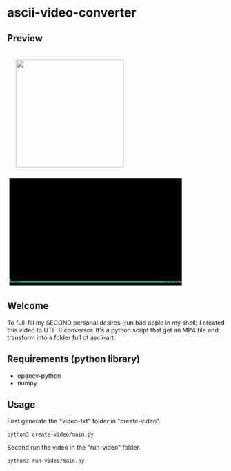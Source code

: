 # ascii-video-converter

## Preview

<div style="display: table;">
	<img style="float:left; padding: 20px;"  src="./assets/video.gif" style="display: block;" width="250" height="250" />
	<img style="float:left; padding: 5px;" src="./assets/ascii-video.gif" style="display: block;"width="400" height="250" />
</div>

## Welcome
To full-fill my SECOND personal desires (run bad apple in my shell) I created this video to UTF-8 conversor. It's a python script that get an MP4 file and transform into a folder full of ascii-art.

## Requirements (python library)

- opencv-python
- numpy


## Usage
First generate the "video-txt" folder in "create-video".
```
python3 create-video/main.py
```
Second run the video in the "run-video" folder.
```
python3 run-video/main.py
```

